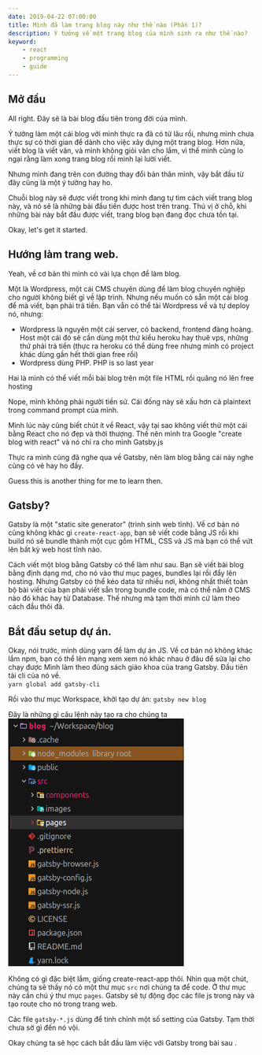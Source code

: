 ```yaml
---
date: 2019-04-22 07:00:00
title: Mình đã làm trang blog này như thế nào (Phần 1)?
description: Ý tưởng về một trang blog của mình sinh ra như thế nào?
keyword:
    - react
    - programming
    - guide
---
```


## Mở đầu

All right. Đây sẽ là bài blog đầu tiên trong đời của mình.

Ý tưởng làm một cái blog với mình thực ra đã có từ lâu rồi, nhưng mình chưa thực sự có thời gian để dành cho việc xây dựng một trang blog. Hơn nữa, viết blog là viết văn, và mình không giỏi văn cho lắm, vì thế mình cũng lo ngại rằng làm xong trang blog rồi mình lại lười viết.  

Nhưng mình đang trên con đường thay đổi bản thân mình, vậy bắt đầu từ đây cũng là một ý tưởng hay ho. 

Chuỗi blog này sẽ được viết trong khi mình đang tự tìm cách viết trang blog này, và nó sẽ là những bài đầu tiên được host trên trang. Thú vị ở chỗ, khi những bài này bắt đầu được viết, trang blog bạn đang đọc chưa tồn tại. 

Okay, let's get it started.

## Hướng làm trang web.

Yeah, về cơ bản thì mình có vài lựa chọn để làm blog.

Một là Wordpress, một cái CMS chuyên dùng để làm blog chuyên nghiệp cho người không biết gì về lập trình. Nhưng nếu muốn có sẵn một cái blog để mà viết, bạn phải trả tiền. Bạn vẫn có thể tải Wordpress về và tự deploy nó, nhưng:
- Wordpress là nguyên một cái server, có backend, frontend đàng hoàng. Host một cái đó sẽ cần dùng một thứ kiểu heroku hay thuê vps, những thứ phải trả tiền (thực ra heroku có thể dùng free nhưng mình có project khác dùng gần hết thời gian free rồi)
- Wordpress dùng PHP. PHP is so last year  

Hai là mình có thể viết mỗi bài blog trên một file HTML rồi quăng nó lên free hosting  

Nope, mình không phải người tiền sử. Cái đống này sẽ xấu hơn cả plaintext trong command prompt của mình.

Mình lúc này cũng biết chút ít về React, vậy tại sao không viết thử một cái bằng React cho nó đẹp và thời thượng. Thế nên mình tra Google "create blog with react" và nó chỉ ra cho mình Gatsby.js

Thực ra mình cũng đã nghe qua về Gatsby, nên làm blog bằng cái này nghe cũng có vẻ hay ho đấy.  

Guess this is another thing for me to learn then.

## Gatsby?
Gatsby là một "static site generator" (trình sinh web tĩnh). Về cơ bản nó cũng không khác gì `create-react-app`, bạn sẽ viết code bằng JS rồi khi build nó sẽ bundle thành một cục gồm HTML, CSS và JS mà bạn có thể vứt lên bất kỳ web host tĩnh nào.

Cách viết một blog bằng Gatsby có thể làm như sau. Bạn sẽ viết bài blog bằng định dạng md, cho nó vào thư mục pages, bundles lại rồi đẩy lên hosting. Nhưng Gatsby có thể kéo data từ nhiều nơi, không nhất thiết toàn bộ bài viết của bạn phải viết sẵn trong bundle code, mà có thể nằm ở CMS nào đó khác hay từ Database. Thế nhưng mà tạm thời mình cứ làm 
theo cách đầu thôi đã.

## Bắt đầu setup dự án.
Okay, nói trước, mình dùng yarn để làm dự án JS. Về cơ bản nó không khác lắm npm, bạn có thể lên mạng xem xem nó khác nhau ở đâu để sửa lại cho chạy được
Mình làm theo đúng sách giáo khoa của trang Gatsby. Đầu tiên tải cli của nó về.  
`yarn global add gatsby-cli`

Rồi vào thư mục Workspace, khởi tạo dự án:
`gatsby new blog`

Đây là những gì câu lệnh này tạo ra cho chúng ta
![files](files.png)

Không có gì đặc biệt lắm, giống create-react-app thôi.
Nhìn qua một chút, chúng ta sẽ thấy nó có một thư mục `src` nơi chúng ta để code. Ở thư mục này cần chú ý thư mục `pages`. Gatsby sẽ tự động đọc các file js trong này và tạo route cho nó trong trang web.

Các file `gatsby-*.js` dùng để tinh chỉnh một số setting của Gatsby. Tạm thời chưa sờ gì đến nó vội.

Okay chúng ta sẽ học cách bắt đầu làm việc với Gatsby trong bài sau
.

 


 